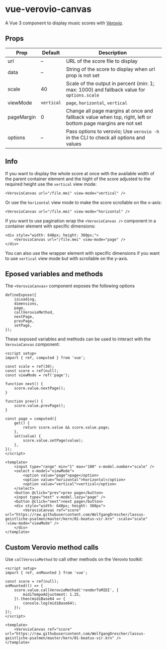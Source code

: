 # vue-verovio-canvas

A Vue 3 component to display music scores with [Verovio](https://www.verovio.org/index.xhtml).

## Props

| Prop       | Default    | Description                                                                                                 |
|------------|------------|-------------------------------------------------------------------------------------------------------------|
| url        | –          | URL of the score file to display                                                                            |
| data       | –          | String of the score to display when url prop is not set                                                     |
| scale      | 40         | Scale of the output in percent (min: 1; max: 1000) and fallback value for `options.scale`                   |
| viewMode   | `vertical` | `page`, `horizontal`, `vertical`                                                                            |
| pageMargin | 0          | Change all page margins at once and fallback value when top, right, left or bottom page margins are not set |
| options    | –          | Pass options to verovio; Use `verovio -h` in the CLI to check all options and values                        |

## Info

If you want to display the whole score at once with the available width of the
parent container element and the hight of the score adjusted to the required
height use the `vertical` view mode:

```
<VerovioCanvas url="/file.mei" view-mode="vertical" />
```

Or use the `horizontal` view mode to make the score scrollable on the x-axis:

```
<VerovioCanvas url="/file.mei" view-mode="horizontal" />
```

If you want to use pagination wrap the `<VerovioCanvas />` component in a
container element with specific dimensions:

```
<div style="width: 640px; height: 360px;">
    <VerovioCanvas url="/file.mei" view-mode="page" />
</div>
```

You can also use the wrapper element with specific dimensions if you want to use
`vertical` view mode but with scrollable on the y-axis.

## Eposed variables and methods

The `<VerovioCanvas>` component exposes the following options

```
defineExpose({
    isLoading,
    dimensions,
    page,
    callVerovioMethod,
    nextPage,
    prevPage,
    setPage,
});
```

These exposed variables and methods can be used to interact with the `VerovioCanvas` component:

```
<script setup>
import { ref, computed } from 'vue';

const scale = ref(30);
const score = ref(null);
const viewMode = ref('page');

function next() {
    score.value.nextPage();
}

function prev() {
    score.value.prevPage();
}

const page = computed({
    get() {
        return score.value && score.value.page;
    },
    set(value) {
        score.value.setPage(value);
    },
});
</script>

<template>
    <input type="range" min="1" max="100" v-model.number="scale" />
    <select v-model="viewMode">
        <option value="page">page</option>
        <option value="horizontal">horizontal</option>
        <option value="vertical">vertical</option>
    </select>
    <button @click="prev">prev page</button>
    <input type="text" v-model.lazy="page" />
    <button @click="next">next page</button>
    <div style="width: 640px; height: 360px">
        <VerovioCanvas ref="score" url="https://raw.githubusercontent.com/WolfgangDrescher/lassus-geistliche-psalmen/master/kern/01-beatus-vir.krn" :scale="scale" :view-mode="viewMode" />
    </div>
</template>
```

## Custom Verovio method calls

Use `callVerovioMethod` to call other methods on the Verovio toolkit:

```
<script setup>
import { ref, onMounted } from 'vue';

const score = ref(null);
onMounted(() => {
    score.value.callVerovioMethod('renderToMIDI', {
        midiTempoAdjustment: 1.25,
    }).then(midiBase64 => {
        console.log(midiBase64);
    });
});
</script>

<template>
    <VerovioCanvas ref="score" url="https://raw.githubusercontent.com/WolfgangDrescher/lassus-geistliche-psalmen/master/kern/01-beatus-vir.krn" />
</template>

```
